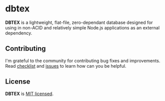 # dbtex

**DBTEX** is a lightweight, flat-file, zero-dependant database designed for using in non-ACID and relatively simple Node.js applications as an external dependency.


## Contributing

I'm grateful to the community for contributing bug fixes and improvements. Read [checklist](./checklist.md) and [issues](https://github.com/zhibirc/dbtex/issues) to learn how can you be helpful.


## License

**DBTEX** is [MIT licensed](./license.md).
